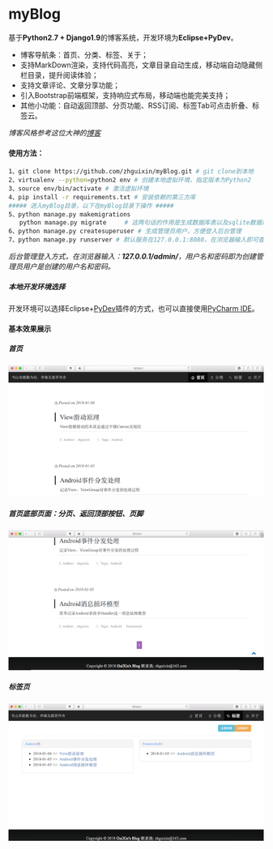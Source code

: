 # myBlog
基于**Python2.7 + Django1.9**的博客系统，开发环境为**Eclipse+PyDev**。

- 博客导航条：首页、分类、标签、关于；
- 支持MarkDown渲染，支持代码高亮，文章目录自动生成，移动端自动隐藏侧栏目录，提升阅读体验；
- 支持文章评论、文章分享功能；
- 引入Bootstrap前端框架，支持响应式布局，移动端也能完美支持；
- 其他小功能：自动返回顶部、分页功能、RSS订阅、标签Tab可点击折叠、标签云。

*博客风格参考这位大神的[博客](http://qiangbo.space)*

#### 使用方法：

```bash
1、git clone https://github.com/zhguixin/myBlog.git # git clone到本地
2、virtualenv --python=python2 env # 创建本地虚拟环境，指定版本为Python2
3、source env/bin/activate # 激活虚拟环境
4、pip install -r requirements.txt # 安装依赖的第三方库
##### 进入myBlog目录，以下在myBlog目录下操作 #####
5、python manage.py makemigrations 
   python manage.py migrate 	# 这两句话的作用是生成数据库表以及sqlite数据库
6、python manage.py createsuperuser # 生成管理员用户，方便登入后台管理
7、python manage.py runserver # 默认服务在127.0.0.1:8080，在浏览器输入即可查看
```

*后台管理登入方式，在浏览器输入：**127.0.0.1/admin/**，用户名和密码即为创建管理员用户是创建的用户名和密码。*

##### 本地开发环境选择

开发环境可以选择Eclipse+[PyDev](http://www.pydev.org)插件的方式，也可以直接使用[PyCharm IDE](https://www.jetbrains.com/pycharm/)。

#### 基本效果展示

##### 首页

![](./images/blog1.png)

##### 首页底部页面：分页、返回顶部按钮、页脚

![](./images/blog2.png)

##### 标签页

![](./images/blog3.png)

